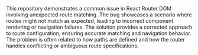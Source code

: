 This repository demonstrates a common issue in React Router DOM involving unexpected route matching. The bug showcases a scenario where routes might not match as expected, leading to incorrect component rendering or navigation failures. The solution provides a corrected approach to route configuration, ensuring accurate matching and navigation behavior.  The problem is often related to how paths are defined and how the router handles conflicting or ambiguous route specifications.